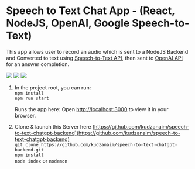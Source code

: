 # Speech to Text Chat App - (React, NodeJS, OpenAI, Google Speech-to-Text)
This app allows user to record an audio which is sent to a NodeJS Backend and Converted to text using [Speech-to-Text API](https://cloud.google.com/speech-to-text), then sent to [OpenAI API](https://platform.openai.com/docs/api-reference/chat/create) for an answer completion.
<div dir="auto">
	<img src="https://img.shields.io/badge/GoogleCloud-%234285F4.svg?style=for-the-badge&logo=google-cloud&logoColor=white" style="max-width: 100%;">
  <img src="https://img.shields.io/badge/node.js-6DA55F?style=for-the-badge&logo=node.js&logoColor=white" style="max-width: 100%;">
	<img src="https://img.shields.io/badge/react-%2320232a.svg?style=for-the-badge&logo=react&logoColor=%2361DAFB" style="max-width: 100%;">
</div>

1. In the project root, you can run:<br>
    `npm install`<br>
     `npm run start`

    Runs the app here: Open [http://localhost:3000](http://localhost:3000) to view it in your browser.

2. Clone & launch this Server here [https://github.com/kudzanaim/speech-to-text-chatgpt-backend](https://github.com/kudzanaim/speech-to-text-chatgpt-backend)
    <br>`git clone https://github.com/kudzanaim/speech-to-text-chatgpt-backend.git`<br>
    `npm install`<br>
    `node index` or `nodemon`
   
